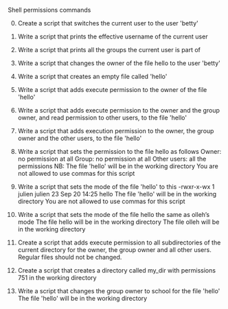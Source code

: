 Shell permissions commands

0. Create a script that switches the current user to the user 'betty'
1. Write a script that prints the effective username of the current user
2. Write a script that prints all the groups the current user is part of
3. Write a script that changes the owner of the file hello to the user 'betty'
4. Write a script that creates an empty file called 'hello'
5. Write a script that adds execute permission to the owner of the file 'hello'
6. Write a script that adds execute permission to the owner and the group owner, and read permission to other users, to the file 'hello'
7. Write a script that adds execution permission to the owner, the group owner and the other users, to the file 'hello'

8. Write a script that sets the permission to the file hello as follows 
Owner: no permission at all
Group: no permission at all
Other users: all the permissions
NB: The file 'hello' will be in the working directory You are not allowed to use commas for this script

9. Write a script that sets the mode of the file 'hello' to this
-rwxr-x-wx 1 julien julien 23 Sep 20 14:25 hello
The file 'hello' will be in the working directory
You are not allowed to use commas for this script

10. Write a script that sets the mode of the file hello the same as olleh’s mode
The file hello will be in the working directory
The file olleh will be in the working directory

11. Create a script that adds execute permission to all subdirectories of the current directory for the owner, the group owner and all other users. Regular files should not be changed.

12. Create a script that creates a directory called my_dir with permissions 751 in the working directory
13. Write a script that changes the group owner to school for the file 'hello'
The file 'hello' will be in the working directory
